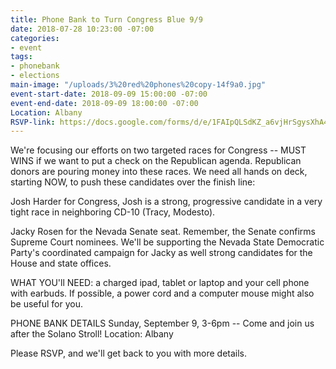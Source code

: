 ```yaml
---
title: Phone Bank to Turn Congress Blue 9/9
date: 2018-07-28 10:23:00 -07:00
categories:
- event
tags:
- phonebank
- elections
main-image: "/uploads/3%20red%20phones%20copy-14f9a0.jpg"
event-start-date: 2018-09-09 15:00:00 -07:00
event-end-date: 2018-09-09 18:00:00 -07:00
Location: Albany
RSVP-link: https://docs.google.com/forms/d/e/1FAIpQLSdKZ_a6vjHrSgysXhA4uNjmeIAuVxUp-DeAVe6mYHT8v73x1Q/viewform
---
```


We're focusing our efforts on two targeted races for Congress -- MUST WINS if we want to put a check on the Republican agenda.  Republican donors are pouring money into these races.  We need all hands on deck, starting NOW,  to push these candidates over the finish line:

Josh Harder for Congress,  Josh is a strong, progressive candidate in a very tight race in neighboring CD-10 (Tracy, Modesto).

Jacky Rosen for the Nevada Senate seat. Remember, the Senate confirms Supreme Court nominees. We'll be supporting the Nevada State Democratic Party's coordinated campaign for Jacky as well strong candidates for the House and state offices.

WHAT YOU'll NEED: a charged ipad, tablet or laptop and your cell phone with earbuds.  If possible, a power cord and a computer mouse might also be useful for you.

PHONE BANK DETAILS
Sunday, September 9, 3-6pm   -- Come and join us after the Solano Stroll! 
Location: Albany

Please RSVP, and we'll get back to you with more details.